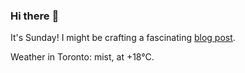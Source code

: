 ### Hi there :wave:

It's Sunday! I might be crafting a fascinating [blog post](https://www.benjaminwuethrich.dev).

Weather in Toronto: mist, at +18°C.
